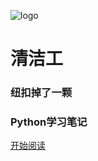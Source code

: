  ![logo](https://gitee.com/yibaiwan/image/raw/master/image/202201272041904.png)

 # 清洁工



### 纽扣掉了一颗

### Python学习笔记

[开始阅读](README.md)

